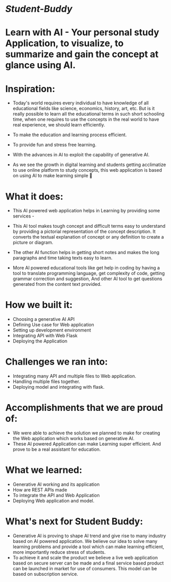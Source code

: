 # *Student-Buddy*

# Learn with AI - Your personal study Application, to visualize, to summarize and gain the concept at glance using AI. 

# Inspiration:

- Today's world requires every individual to have knowledge of all educational fields like science, economics, history, art, etc. But is it really possible to learn all the educational terms in such short schooling time, when one requires to use the concepts in the real world to have real experience, we should learn efficiently.

- To make the education and learning process efficient. 

- To provide fun and stress free learning.

- With the advances in AI to exploit the capability of generative AI.

- As we see the growth in digital learning and students getting acclimatize to use online platform to study concepts, this web application is based on using AI to make learning simple 💯 


# What it does:

- This AI powered web application helps in Learning by providing some services -

- This AI tool makes tough concept and difficult terms easy to understand by providing a pictorial representation of the concept description. It converts the textual explanation of concept or any definition to create a picture or diagram.

- The other AI function helps in getting short notes and makes the long paragraphs and time taking texts easy to learn.

- More AI powered educational tools like get help in coding by having a tool to translate programming language, get complexity of code, getting grammar correction and suggestion, And other AI tool to get questions generated from the content text provided.

# How we built it:

- Choosing a generative AI API
- Defining Use case for Web application
- Setting up development environment
- Integrating API with Web Flask
- Deploying the Application

# Challenges we ran into:
- Integrating many API and multiple files to Web application.
- Handling multiple files together.
- Deploying model and integrating with flask.

# Accomplishments that we are proud of:
- We were able to achieve the solution we planned to make for creating the Web application which works based on generative AI.
- These AI powered Application  can make Learning super efficient. And prove to be a real assistant for education.

# What we learned:
- Generative AI working and its application
- How are REST APIs made
- To integrate the API and Web Application
- Deploying Web application and model.

# What's next for Student Buddy:

- Generative AI is proving to shape AI trend and give rise to many industry based on AI powered application. We believe our idea to solve many learning problems and provide a tool which can make learning efficient, more importantly reduce stress of students.
- To achieve it and scale the product we believe a live web application based on secure server can be made and a final service based product can be launched in market for use of consumers. This model can be based on subscription service.

